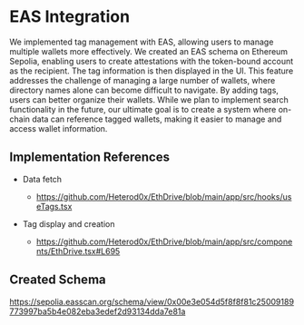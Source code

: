 # EAS Integration

We implemented tag management with EAS, allowing users to manage multiple wallets more effectively. We created an EAS schema on Ethereum Sepolia, enabling users to create attestations with the token-bound account as the recipient. The tag information is then displayed in the UI. This feature addresses the challenge of managing a large number of wallets, where directory names alone can become difficult to navigate. By adding tags, users can better organize their wallets. While we plan to implement search functionality in the future, our ultimate goal is to create a system where on-chain data can reference tagged wallets, making it easier to manage and access wallet information.

## Implementation References

- Data fetch

  - https://github.com/Heterod0x/EthDrive/blob/main/app/src/hooks/useTags.tsx

- Tag display and creation

  - https://github.com/Heterod0x/EthDrive/blob/main/app/src/components/EthDrive.tsx#L695

## Created Schema

https://sepolia.easscan.org/schema/view/0x00e3e054d5f8f8f81c25009189773997ba5b4e082eba3edef2d93134dda7e81a
